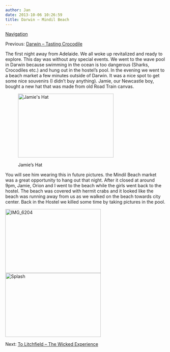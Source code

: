 ```yaml
---
author: Jan
date: 2013-10-06 10:26:59
title: Darwin – Mindil Beach
---
```


[Navigation](https://jan-steinke.de/wordpress/the-stuart-highway/)

Previous: [Darwin &#8211; Tasting Crocodile](https://jan-steinke.de/wordpress/darwin-tasting-crocodile/)

The first night away from Adelaide. We all woke up revitalized and ready to explore. This day was without any special events. We went to the wave pool in Darwin because swimming in the ocean is too dangerous (Sharks, Crocodiles etc.) and hung out in the hostel&#8217;s pool. In the evening we went to a beach market a few minutes outside of Darwin. It was a nice spot to get some nice souvenirs (I didn&#8217;t buy anything). Jamie, our Newcastle boy, bought a new hat that was made from old Road Train canvas.<figure id="attachment_954" style="width: 300px" class="wp-caption aligncenter">

<img class="wp-image-954 size-medium" src="https://jan-steinke.de/wordpress/wp-content/uploads/2013/10/IMG_6119-300x200.jpg" alt="Jamie's Hat" width="300" height="200" /><figcaption class="wp-caption-text">Jamie&#8217;s Hat</figcaption></figure>

You will see him wearing this in future pictures. the Mindil Beach market was a great opportunity to hang out that night. After it closed at around 9pm, Jamie, Orion and I went to the beach while the girls went back to the hostel. The beach was covered with hermit crabs and it looked like the beach was running away from us as we walked on the beach towards city center. Back in the Hostel we killed some time by taking pictures in the pool.

 <img class="aligncenter wp-image-959 size-medium" src="https://jan-steinke.de/wordpress/wp-content/uploads/2013/10/IMG_6204-300x200.jpg" alt="IMG_6204" width="300" height="200" /><img class="aligncenter wp-image-957 size-medium" src="https://jan-steinke.de/wordpress/wp-content/uploads/2013/10/IMG_6236-2-300x200.jpg" alt="Splash" width="300" height="200" />

Next: [To Litchfield – The Wicked Experience](https://jan-steinke.de/wordpress/to-litchfield-the-wicked-experience/)
